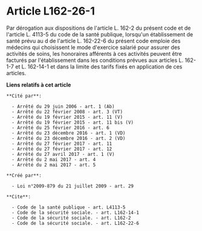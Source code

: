 # Article L162-26-1

Par dérogation aux dispositions de l'article L. 162-2 du présent code et de l'article L. 4113-5 du code de la santé publique,
lorsqu'un établissement de santé prévu au d de l'article L. 162-22-6 du présent code emploie des médecins qui choisissent le
mode d'exercice salarié pour assurer des activités de soins, les honoraires afférents à ces activités peuvent être facturés
par l'établissement dans les conditions prévues aux articles L. 162-1-7 et L. 162-14-1 et dans la limite des tarifs fixés en
application de ces articles.

**Liens relatifs à cet article**

	**Cité par**:

	  - Arrêté du 29 juin 2006 - art. 1 (Ab)
	  - Arrêté du 22 février 2008 - art. 3 (VT)
	  - Arrêté du 19 février 2015 - art. 11 (V)
	  - Arrêté du 19 février 2015 - art. 11 bis (V)
	  - Arrêté du 25 février 2016 - art. 6
	  - Arrêté du 23 décembre 2016 - art. 1 (VD)
	  - Arrêté du 23 décembre 2016 - art. 2 (VD)
	  - Arrêté du 27 février 2017 - art. 11
	  - Arrêté du 27 février 2017 - art. 12
	  - Arrêté du 27 avril 2017 - art. 1 (V)
	  - Arrêté du 2 mai 2017 - art. 4
	  - Arrêté du 2 mai 2017 - art. 5

	**Créé par**:

	  - Loi n°2009-879 du 21 juillet 2009 - art. 29

	**Cite**:

	  - Code de la santé publique - art. L4113-5
	  - Code de la sécurité sociale. - art. L162-14-1
	  - Code de la sécurité sociale. - art. L162-2
	  - Code de la sécurité sociale. - art. L162-22-6
